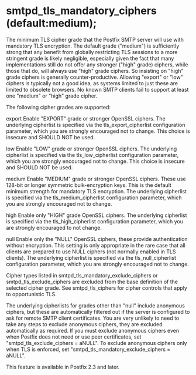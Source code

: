# smtpd_tls_mandatory_ciphers (default:medium); 

 The minimum TLS cipher grade that the Postfix SMTP server will
use with mandatory TLS encryption. The default grade ("medium") is
sufficiently strong that any benefit from globally restricting TLS
sessions to a more stringent grade is likely negligible, especially
given the fact that many implementations still do not offer any stronger
("high" grade) ciphers, while those that do, will always use "high"
grade ciphers. So insisting on "high" grade ciphers is generally
counter-productive. Allowing "export" or "low" ciphers is typically
not a good idea, as systems limited to just these are limited to
obsolete browsers. No known SMTP clients fail to support at least
one "medium" or "high" grade cipher. 

 The following cipher grades are supported: 


export
 Enable "EXPORT" grade or stronger OpenSSL ciphers.  The
underlying cipherlist is specified via the tls_export_cipherlist
configuration parameter, which you are strongly encouraged not to
change.  This choice is insecure and SHOULD NOT be used.  

low
 Enable "LOW" grade or stronger OpenSSL ciphers. The underlying
cipherlist is specified via the tls_low_cipherlist configuration
parameter, which you are strongly encouraged not to change.  This
choice is insecure and SHOULD NOT be used.  

medium
 Enable "MEDIUM" grade or stronger OpenSSL ciphers. These use 128-bit
or longer symmetric bulk-encryption keys. This is the default minimum
strength for mandatory TLS encryption. The underlying cipherlist is
specified via the tls_medium_cipherlist configuration parameter, which
you are strongly encouraged not to change. 

high
 Enable only "HIGH" grade OpenSSL ciphers. The
underlying cipherlist is specified via the tls_high_cipherlist
configuration parameter, which you are strongly encouraged to
not change. 

null
 Enable only the "NULL" OpenSSL ciphers, these provide authentication
without encryption.  This setting is only appropriate in the rare
case that all clients are prepared to use NULL ciphers (not normally
enabled in TLS clients). The underlying cipherlist is specified via the
tls_null_cipherlist configuration parameter, which you are strongly
encouraged not to change. 



 Cipher types listed in
smtpd_tls_mandatory_exclude_ciphers or smtpd_tls_exclude_ciphers are
excluded from the base definition of the selected cipher grade. See
smtpd_tls_ciphers for cipher controls that apply to opportunistic
TLS. 

 The underlying cipherlists for grades other than "null" include
anonymous ciphers, but these are automatically filtered out if the
server is configured to ask for remote SMTP client certificates.  You are very
unlikely to need to take any steps to exclude anonymous ciphers, they
are excluded automatically as required.  If you must exclude anonymous
ciphers even when Postfix does not need or use peer certificates, set
"smtpd_tls_exclude_ciphers = aNULL". To exclude anonymous ciphers only
when TLS is enforced, set "smtpd_tls_mandatory_exclude_ciphers = aNULL". 

 This feature is available in Postfix 2.3 and later. 


